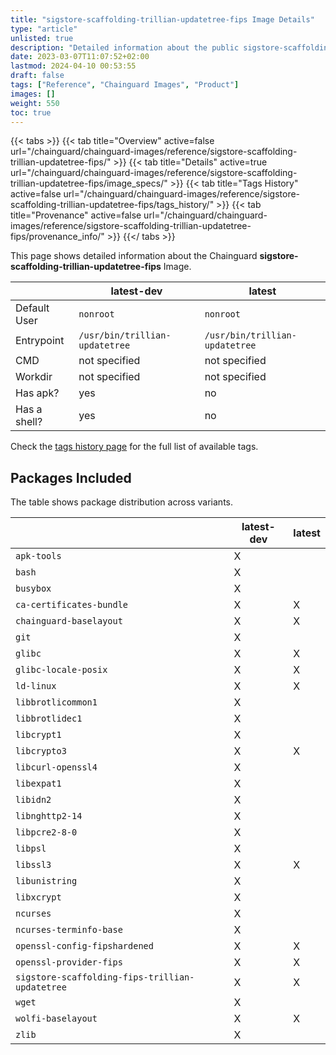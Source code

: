 ```yaml
---
title: "sigstore-scaffolding-trillian-updatetree-fips Image Details"
type: "article"
unlisted: true
description: "Detailed information about the public sigstore-scaffolding-trillian-updatetree-fips Chainguard Image."
date: 2023-03-07T11:07:52+02:00
lastmod: 2024-04-10 00:53:55
draft: false
tags: ["Reference", "Chainguard Images", "Product"]
images: []
weight: 550
toc: true
---
```


{{< tabs >}}
{{< tab title="Overview" active=false url="/chainguard/chainguard-images/reference/sigstore-scaffolding-trillian-updatetree-fips/" >}}
{{< tab title="Details" active=true url="/chainguard/chainguard-images/reference/sigstore-scaffolding-trillian-updatetree-fips/image_specs/" >}}
{{< tab title="Tags History" active=false url="/chainguard/chainguard-images/reference/sigstore-scaffolding-trillian-updatetree-fips/tags_history/" >}}
{{< tab title="Provenance" active=false url="/chainguard/chainguard-images/reference/sigstore-scaffolding-trillian-updatetree-fips/provenance_info/" >}}
{{</ tabs >}}

This page shows detailed information about the Chainguard **sigstore-scaffolding-trillian-updatetree-fips** Image.

|              | latest-dev                     | latest                         |
|--------------|--------------------------------|--------------------------------|
| Default User | `nonroot`                      | `nonroot`                      |
| Entrypoint   | `/usr/bin/trillian-updatetree` | `/usr/bin/trillian-updatetree` |
| CMD          | not specified                  | not specified                  |
| Workdir      | not specified                  | not specified                  |
| Has apk?     | yes                            | no                             |
| Has a shell? | yes                            | no                             |

Check the [tags history page](/chainguard/chainguard-images/reference/sigstore-scaffolding-trillian-updatetree-fips/tags_history/) for the full list of available tags.

## Packages Included
The table shows package distribution across variants.

|                                                 | latest-dev | latest |
|-------------------------------------------------|------------|--------|
| `apk-tools`                                     | X          |        |
| `bash`                                          | X          |        |
| `busybox`                                       | X          |        |
| `ca-certificates-bundle`                        | X          | X      |
| `chainguard-baselayout`                         | X          | X      |
| `git`                                           | X          |        |
| `glibc`                                         | X          | X      |
| `glibc-locale-posix`                            | X          | X      |
| `ld-linux`                                      | X          | X      |
| `libbrotlicommon1`                              | X          |        |
| `libbrotlidec1`                                 | X          |        |
| `libcrypt1`                                     | X          |        |
| `libcrypto3`                                    | X          | X      |
| `libcurl-openssl4`                              | X          |        |
| `libexpat1`                                     | X          |        |
| `libidn2`                                       | X          |        |
| `libnghttp2-14`                                 | X          |        |
| `libpcre2-8-0`                                  | X          |        |
| `libpsl`                                        | X          |        |
| `libssl3`                                       | X          | X      |
| `libunistring`                                  | X          |        |
| `libxcrypt`                                     | X          |        |
| `ncurses`                                       | X          |        |
| `ncurses-terminfo-base`                         | X          |        |
| `openssl-config-fipshardened`                   | X          | X      |
| `openssl-provider-fips`                         | X          | X      |
| `sigstore-scaffolding-fips-trillian-updatetree` | X          | X      |
| `wget`                                          | X          |        |
| `wolfi-baselayout`                              | X          | X      |
| `zlib`                                          | X          |        |

